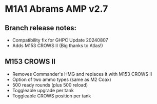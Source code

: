 # M1A1 Abrams AMP v2.7

## Branch release notes:
<p>
	<ul> 
		<li>Compatibility fix for GHPC Update 20240807</li>
		<li>Adds M153 CROWS II (Big thanks to Atlas!)</li>
	</ul>
</p>

## M153 CROWS II
<p>
	<ul> 
		<li>Removes Commander's HMG and replaces it with M153 CROWS II</li>
		<li>Option of two ammo types (same as M2 Coax)</li>
		<li>500 ready rounds (plus 500 reload)</li>
		<li>Toggleable upgrade per tank</li>
		<li>Toggleable CROWS position per tank</li>
	</ul>
</p>

